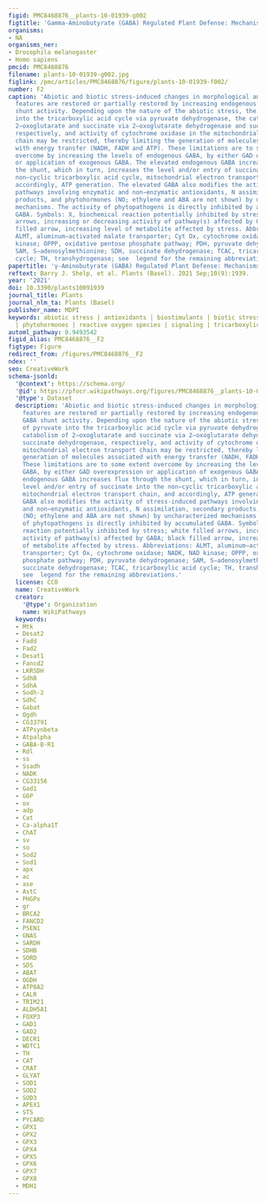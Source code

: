 ```yaml
---
figid: PMC8468876__plants-10-01939-g002
figtitle: 'Gamma-Aminobutyrate (GABA) Regulated Plant Defense: Mechanisms and Opportunities'
organisms:
- NA
organisms_ner:
- Drosophila melanogaster
- Homo sapiens
pmcid: PMC8468876
filename: plants-10-01939-g002.jpg
figlink: /pmc/articles/PMC8468876/figure/plants-10-01939-f002/
number: F2
caption: 'Abiotic and biotic stress-induced changes in morphological and physiological
  features are restored or partially restored by increasing endogenous GABA and GABA
  shunt activity. Depending upon the nature of the abiotic stress, the entry of pyruvate
  into the tricarboxylic acid cycle via pyruvate dehydrogenase, the catabolism of
  2−oxoglutarate and succinate via 2−oxoglutarate dehydrogenase and succinate dehydrogenase,
  respectively, and activity of cytochrome oxidase in the mitochondrial electron transport
  chain may be restricted, thereby limiting the generation of molecules associated
  with energy transfer (NADH, FADH and ATP). These limitations are to some extent
  overcome by increasing the levels of endogenous GABA, by either GAD overexpression
  or application of exogenous GABA. The elevated endogenous GABA increases flux through
  the shunt, which in turn, increases the level and/or entry of succinate into the
  non−cyclic tricarboxylic acid cycle, mitochondrial electron transport chain, and
  accordingly, ATP generation. The elevated GABA also modifies the activity of stress-induced
  pathways involving enzymatic and non−enzymatic antioxidants, N assimilation, secondary
  products, and phytohormones (NO; ethylene and ABA are not shown) by uncharacterized
  mechanisms. The activity of phytopathogens is directly inhibited by accumulated
  GABA. Symbols: X, biochemical reaction potentially inhibited by stress; white filled
  arrows, increasing or decreasing activity of pathway(s) affected by GABA; black
  filled arrow, increasing level of metabolite affected by stress. Abbreviations:
  ALMT, aluminum−activated malate transporter; Cyt Ox, cytochrome oxidase; NADK, NAD
  kinase; OPPP, oxidative pentose phosphate pathway; PDH, pyruvate dehydrogenase;
  SAM, S−adenosylmethionine; SDH, succinate dehydrogenase; TCAC, tricarboxylic acid
  cycle; TH, transhydrogenase; see  legend for the remaining abbreviations.'
papertitle: 'γ-Aminobutyrate (GABA) Regulated Plant Defense: Mechanisms and Opportunities.'
reftext: Barry J. Shelp, et al. Plants (Basel). 2021 Sep;10(9):1939.
year: '2021'
doi: 10.3390/plants10091939
journal_title: Plants
journal_nlm_ta: Plants (Basel)
publisher_name: MDPI
keywords: abiotic stress | antioxidants | biostimulants | biotic stress | GABA | metabolism
  | phytohormones | reactive oxygen species | signaling | tricarboxylic acid cycle
automl_pathway: 0.9493542
figid_alias: PMC8468876__F2
figtype: Figure
redirect_from: /figures/PMC8468876__F2
ndex: ''
seo: CreativeWork
schema-jsonld:
  '@context': https://schema.org/
  '@id': https://pfocr.wikipathways.org/figures/PMC8468876__plants-10-01939-g002.html
  '@type': Dataset
  description: 'Abiotic and biotic stress-induced changes in morphological and physiological
    features are restored or partially restored by increasing endogenous GABA and
    GABA shunt activity. Depending upon the nature of the abiotic stress, the entry
    of pyruvate into the tricarboxylic acid cycle via pyruvate dehydrogenase, the
    catabolism of 2−oxoglutarate and succinate via 2−oxoglutarate dehydrogenase and
    succinate dehydrogenase, respectively, and activity of cytochrome oxidase in the
    mitochondrial electron transport chain may be restricted, thereby limiting the
    generation of molecules associated with energy transfer (NADH, FADH and ATP).
    These limitations are to some extent overcome by increasing the levels of endogenous
    GABA, by either GAD overexpression or application of exogenous GABA. The elevated
    endogenous GABA increases flux through the shunt, which in turn, increases the
    level and/or entry of succinate into the non−cyclic tricarboxylic acid cycle,
    mitochondrial electron transport chain, and accordingly, ATP generation. The elevated
    GABA also modifies the activity of stress-induced pathways involving enzymatic
    and non−enzymatic antioxidants, N assimilation, secondary products, and phytohormones
    (NO; ethylene and ABA are not shown) by uncharacterized mechanisms. The activity
    of phytopathogens is directly inhibited by accumulated GABA. Symbols: X, biochemical
    reaction potentially inhibited by stress; white filled arrows, increasing or decreasing
    activity of pathway(s) affected by GABA; black filled arrow, increasing level
    of metabolite affected by stress. Abbreviations: ALMT, aluminum−activated malate
    transporter; Cyt Ox, cytochrome oxidase; NADK, NAD kinase; OPPP, oxidative pentose
    phosphate pathway; PDH, pyruvate dehydrogenase; SAM, S−adenosylmethionine; SDH,
    succinate dehydrogenase; TCAC, tricarboxylic acid cycle; TH, transhydrogenase;
    see  legend for the remaining abbreviations.'
  license: CC0
  name: CreativeWork
  creator:
    '@type': Organization
    name: WikiPathways
  keywords:
  - Mtk
  - Desat2
  - Fadd
  - Fad2
  - Desat1
  - Fancd2
  - LKRSDH
  - SdhB
  - SdhA
  - Sodh-2
  - SdhC
  - Gabat
  - Ogdh
  - CG33791
  - ATPsynbeta
  - Atpalpha
  - GABA-B-R1
  - Rdl
  - ss
  - Ssadh
  - NADK
  - CG33156
  - Gad1
  - G6P
  - ox
  - adp
  - Cat
  - Ca-alpha1T
  - ChAT
  - sv
  - so
  - Sod2
  - Sod1
  - apx
  - ac
  - ase
  - AstC
  - PHGPx
  - gr
  - BRCA2
  - FANCD2
  - PSEN1
  - GNAS
  - SARDH
  - SDHB
  - SORD
  - SDS
  - ABAT
  - OGDH
  - ATP8A2
  - CALR
  - TRIM21
  - ALDH5A1
  - FOXP3
  - GAD1
  - GAD2
  - DECR1
  - WDTC1
  - TH
  - CAT
  - CRAT
  - GLYAT
  - SOD1
  - SOD2
  - SOD3
  - APEX1
  - STS
  - PYCARD
  - GPX1
  - GPX2
  - GPX3
  - GPX4
  - GPX5
  - GPX6
  - GPX7
  - GPX8
  - MDH1
---
```

